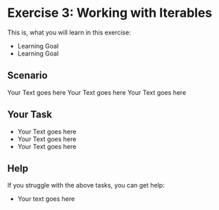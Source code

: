 # Exercise 3: Working with Iterables

This is, what you will learn in this exercise:

* Learning Goal
* Learning Goal

## Scenario

Your Text goes here
Your Text goes here
Your Text goes here

## Your Task

* Your Text goes here
* Your Text goes here
* Your Text goes here

## Help

If you struggle with the above tasks, you can get help:

* Your text goes here
